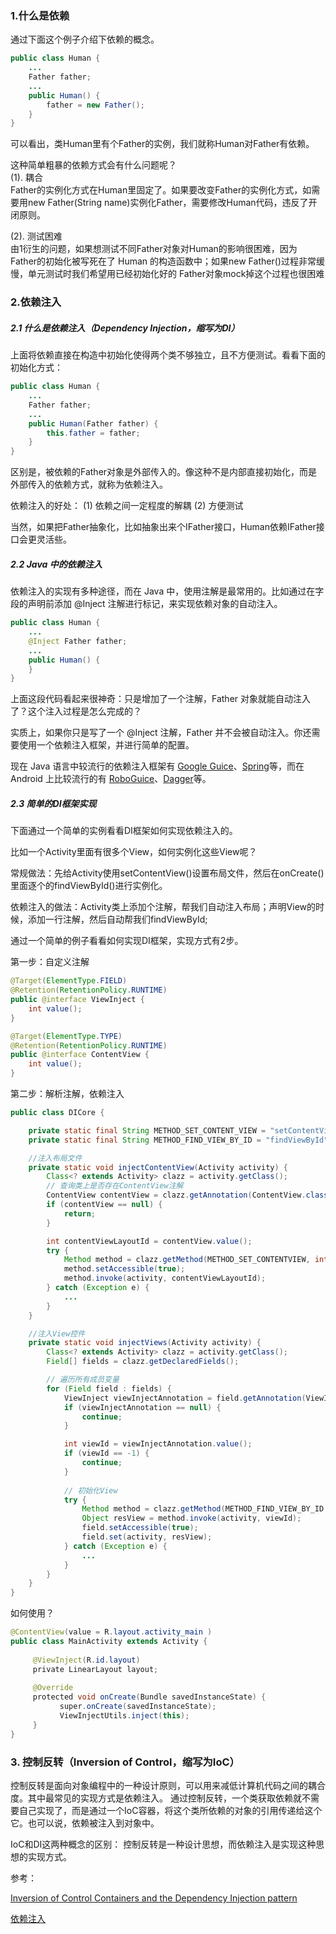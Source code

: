 

### 1.什么是依赖

通过下面这个例子介绍下依赖的概念。
```java
public class Human {
    ...
    Father father;
    ...
    public Human() {
        father = new Father();
    }
}
```
可以看出，类Human里有个Father的实例，我们就称Human对Father有依赖。

这种简单粗暴的依赖方式会有什么问题呢？<br>
(1). 耦合<br>
Father的实例化方式在Human里固定了。如果要改变Father的实例化方式，如需要用new Father(String name)实例化Father，需要修改Human代码，违反了开闭原则。

(2). 测试困难<br>
由1衍生的问题，如果想测试不同Father对象对Human的影响很困难，因为 Father的初始化被写死在了 Human 的构造函数中；如果new Father()过程非常缓慢，单元测试时我们希望用已经初始化好的 Father对象mock掉这个过程也很困难

### 2.依赖注入

##### 2.1 什么是依赖注入（Dependency Injection，缩写为DI）

上面将依赖直接在构造中初始化使得两个类不够独立，且不方便测试。看看下面的初始化方式：
```java
public class Human {
    ...
    Father father;
    ...
    public Human(Father father) {
        this.father = father;
    }
}
```
区别是，被依赖的Father对象是外部传入的。像这种不是内部直接初始化，而是外部传入的依赖方式，就称为依赖注入。

依赖注入的好处：
(1) 依赖之间一定程度的解耦
(2) 方便测试

当然，如果把Father抽象化，比如抽象出来个IFather接口，Human依赖IFather接口会更灵活些。

##### 2.2 Java 中的依赖注入

依赖注入的实现有多种途径，而在 Java 中，使用注解是最常用的。比如通过在字段的声明前添加 @Inject 注解进行标记，来实现依赖对象的自动注入。

```java
public class Human {
    ...
    @Inject Father father;
    ...
    public Human() {
    }
}
```
上面这段代码看起来很神奇：只是增加了一个注解，Father 对象就能自动注入了？这个注入过程是怎么完成的？

实质上，如果你只是写了一个 @Inject 注解，Father 并不会被自动注入。你还需要使用一个依赖注入框架，并进行简单的配置。

现在 Java 语言中较流行的依赖注入框架有 [Google Guice](https://github.com/google/guice)、[Spring](http://projects.spring.io/spring-framework/)等，而在 Android 上比较流行的有 [RoboGuice](https://github.com/roboguice/roboguice)、[Dagger](http://square.github.io/dagger/)等。

##### 2.3 简单的DI框架实现

下面通过一个简单的实例看看DI框架如何实现依赖注入的。

比如一个Activity里面有很多个View，如何实例化这些View呢？

常规做法：先给Activity使用setContentView()设置布局文件，然后在onCreate()里面逐个的findViewById()进行实例化。

依赖注入的做法：Activity类上添加个注解，帮我们自动注入布局；声明View的时候，添加一行注解，然后自动帮我们findViewById;

通过一个简单的例子看看如何实现DI框架，实现方式有2步。

第一步：自定义注解

```java
@Target(ElementType.FIELD) 
@Retention(RetentionPolicy.RUNTIME) 
public @interface ViewInject { 
	int value(); 
}
```
```java
@Target(ElementType.TYPE) 
@Retention(RetentionPolicy.RUNTIME)
public @interface ContentView { 
	int value(); 
}
```

第二步：解析注解，依赖注入
```java
public class DICore {

    private static final String METHOD_SET_CONTENT_VIEW = "setContentView";
    private static final String METHOD_FIND_VIEW_BY_ID = "findViewById";

    //注入布局文件
    private static void injectContentView(Activity activity) {
        Class<? extends Activity> clazz = activity.getClass();
        // 查询类上是否存在ContentView注解
        ContentView contentView = clazz.getAnnotation(ContentView.class);
        if (contentView == null) {
            return;
        }

        int contentViewLayoutId = contentView.value();
        try {
            Method method = clazz.getMethod(METHOD_SET_CONTENTVIEW, int.class);
            method.setAccessible(true);
            method.invoke(activity, contentViewLayoutId);
        } catch (Exception e) {
            ...
        }
    }

    //注入View控件
    private static void injectViews(Activity activity) {
        Class<? extends Activity> clazz = activity.getClass();
        Field[] fields = clazz.getDeclaredFields();

        // 遍历所有成员变量
        for (Field field : fields) {
            ViewInject viewInjectAnnotation = field.getAnnotation(ViewInject.class);
            if (viewInjectAnnotation == null) {
                continue;
            }

            int viewId = viewInjectAnnotation.value();
            if (viewId == -1) {
                continue;
            }
            
            // 初始化View 
            try {
                Method method = clazz.getMethod(METHOD_FIND_VIEW_BY_ID, int.class);
                Object resView = method.invoke(activity, viewId);
                field.setAccessible(true);
                field.set(activity, resView);
            } catch (Exception e) {
                ...
            }
        }
    }
}
```

如何使用？
```java
@ContentView(value = R.layout.activity_main ) 
public class MainActivity extends Activity { 
     
     @ViewInject(R.id.layout)
     private LinearLayout layout; 
     
     @Override
     protected void onCreate(Bundle savedInstanceState) { 
           super.onCreate(savedInstanceState);
           ViewInjectUtils.inject(this);  
     }
}
```

### 3. 控制反转（Inversion of Control，缩写为IoC）

控制反转是面向对象编程中的一种设计原则，可以用来减低计算机代码之间的耦合度。其中最常见的实现方式是依赖注入。
通过控制反转，一个类获取依赖就不需要自己实现了，而是通过一个IoC容器，将这个类所依赖的对象的引用传递给这个它。也可以说，依赖被注入到对象中。

IoC和DI这两种概念的区别：
控制反转是一种设计思想，而依赖注入是实现这种思想的实现方式。

参考：

[Inversion of Control Containers and the Dependency Injection pattern](https://martinfowler.com/articles/injection.html)

[依赖注入](https://github.com/android-cn/blog/blob/master/java/dependency-injection/README.md)


